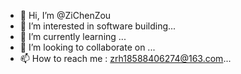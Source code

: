 - 👋 Hi, I’m @ZiChenZou
- 👀 I’m interested in software building...
- 🌱 I’m currently learning ...
- 💞️ I’m looking to collaborate on ...
- 📫 How to reach me : zrh18588406274@163.com...

<!---
ZiChenZou/ZiChenZou is a ✨ special ✨ repository because its `README.md` (this file) appears on your GitHub profile.
You can click the Preview link to take a look at your changes.
--->
